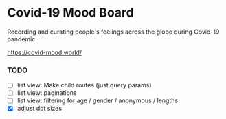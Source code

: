 # Covid-19 Mood Board

Recording and curating people's feelings across the globe during Covid-19 pandemic.

https://covid-mood.world/

### TODO

- [ ] list view: Make child routes (just query params)
- [ ] list view: paginations
- [ ] list view: filtering for age / gender / anonymous / lengths
- [x] adjust dot sizes
